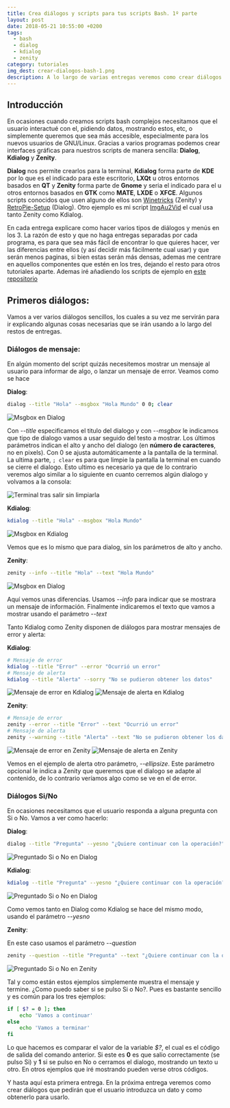 ```yaml
---
title: Crea diálogos y scripts para tus scripts Bash. 1º parte
layout: post
date: 2018-05-21 10:55:00 +0200
tags:
  - bash
  - dialog
  - kdialog
  - zenity
category: tutoriales
img_dest: crear-dialogos-bash-1.png
description: A lo largo de varias entregas veremos como crear diálogos y menús para nuestros script Bash para que sean más vistosos y amigables con dialog, zenity y kdialog.
---
```


## Introducción

En ocasiones cuando creamos scripts bash complejos necesitamos que el usuario interactué con el, pidiendo datos, mostrando estos, etc, o simplemente queremos que sea más accesible, especialmente para los nuevos usuarios de GNU/Linux. Gracias a varios programas podemos crear interfaces gráficas para nuestros scripts de manera sencilla: **Dialog**, **Kdialog** y **Zenity**.

**Dialog** nos permite crearlos para la terminal, **Kdialog** forma parte de **KDE** por lo que es el indicado para este escritorio, **LXQt** u otros entornos basados en **QT** y **Zenity** forma parte de **Gnome** y seria el indicado para el u otros entornos basados en **GTK** como **MATE**, **LXDE** o **XFCE**. Algunos scripts conocidos que usen alguno de ellos son [Winetricks](https://github.com/Winetricks/winetricks) (Zenity) y [RetroPie-Setup](https://github.com/RetroPie/RetroPie-Setup) (Dialog). Otro ejemplo es mi script [ImgAu2Vid](https://github.com/son-link/imgau2vid) el cual usa tanto Zenity como Kdialog.

En cada entrega explicare como hacer varios tipos de diálogos y menús en los 3. La razón de esto y que no haga entregas separadas por cada programa, es para que sea más fácil de encontrar lo que quieres hacer, ver las diferencias entre ellos (y así decidir más fácilmente cual usar) y que serán menos paginas, si bien estas serán más densas, ademas me centrare en aquellos componentes que estén en los tres, dejando el resto para otros tutoriales aparte. Ademas iré añadiendo los scripts de ejemplo en [este repositorio](https://github.com/son-link/ejemplos-dialogos-bash)


## Primeros diálogos:

Vamos a ver varios diálogos sencillos, los cuales a su vez me servirán para ir explicando algunas cosas necesarias que se irán usando a lo largo del restos de entregas.

### Diálogos de mensaje:

En algún momento del script quizás necesitemos mostrar un mensaje al usuario para informar de algo, o lanzar un mensaje de error. Veamos como se hace

**Dialog**:

```sh
dialog --title "Hola" --msgbox "Hola Mundo" 0 0; clear
```

![Msgbox en Dialog](/img/bash_dialogos/msg_box_dialog.png)

Con *\--title* especificamos el titulo del dialogo y con *\--msgbox* le indicamos que tipo de dialogo vamos a usar seguido del testo a mostrar. Los últimos parámetros indican el alto y ancho del dialogo (en **número de caracteres**, no en pixels). Con 0 se ajusta automáticamente a la pantalla de la terminal. La ultima parte, `; clear` es para que limpie la pantalla la terminal en cuando se cierre el dialogo. Esto ultimo es necesario ya que de lo contrario veremos algo similar a lo siguiente en cuanto cerremos algún dialogo y volvamos a la consola:

![Terminal tras salir sin limpiarla](/img/bash_dialogos/sin_clear.png)

**Kdialog**:

```sh
kdialog --title "Hola" --msgbox "Hola Mundo"
```

![Msgbox en Kdialog](/img/bash_dialogos/msgbox_kdialog.png)

Vemos que es lo mismo que para dialog, sin los parámetros de alto y ancho.

**Zenity**:

```sh
zenity --info --title "Hola" --text "Hola Mundo"
```

![Msgbox en Dialog](/img/bash_dialogos/msgbox_zenity.png)


Aquí vemos unas diferencias. Usamos *\--info* para indicar que se mostrara un mensaje de información. Finalmente indicaremos el texto que vamos a mostrar usando el parámetro *\--text*

Tanto Kdialog como Zenity disponen de diálogos para mostrar mensajes de error y alerta:

**Kdialog**:

```sh
# Mensaje de error
kdialog --title "Error" --error "Ocurrió un error"
# Mensaje de alerta
kdialog --title "Alerta" --sorry "No se pudieron obtener los datos"

```

![Mensaje de error en Kdialog](/img/bash_dialogos/kdialog_error.png)
![Mensaje de alerta en Kdialog](/img/bash_dialogos/kdialog_alerta.png)

**Zenity**:

```sh
# Mensaje de error
zenity --error --title "Error" --text "Ocurrió un error"
# Mensaje de alerta
zenity --warning --title "Alerta" --text "No se pudieron obtener los datos" --ellipsize
```

![Mensaje de error en Zenity](/img/bash_dialogos/zenity_error.png)
![Mensaje de alerta en Zenity](/img/bash_dialogos/zenity_alerta.png)

Vemos en el ejemplo de alerta otro parámetro, *\--ellipsize*. Este parámetro opcional le indica a Zenity que queremos que el dialogo se  adapte al contenido, de lo contrario veríamos algo como se ve en el de error.

### Diálogos Si/No

En ocasiones necesitamos que el usuario responda a alguna pregunta con Si o No. Vamos a ver como hacerlo:

**Dialog**:

```sh
dialog --title "Pregunta" --yesno "¿Quiere continuar con la operación?" 0 0; clear
```

![Preguntado Si o No en Dialog](/img/bash_dialogos/sino_dialog.png)


**Kdialog**:

```sh
kdialog --title "Pregunta" --yesno "¿Quiere continuar con la operación?"
```

![Preguntado Si o No en Dialog](/img/bash_dialogos/sino_kdialog.png)

Como vemos tanto en Dialog como Kdialog se hace del mismo modo, usando el parámetro *\--yesno*

**Zenity**:

En este caso usamos el parámetro *\--question*

```sh
zenity --question --title "Pregunta" --text "¿Quiere continuar con la operación?" --ellipsize
```

![Preguntado Si o No en Zenity](/img/bash_dialogos/sino_kdialog.png)

Tal y como están estos ejemplos simplemente muestra el mensaje y termine. ¿Como puedo saber si se pulso Si o No?. Pues es bastante sencillo y es común para los tres ejemplos:

```sh
if [ $? = 0 ]; then
	echo 'Vamos a continuar'
else
	echo 'Vamos a terminar'
fi
```

Lo que hacemos es comparar el valor de la variable *$?*, el cual es el código de salida del comando anterior. Si este es **0** es que salio correctamente (se pulso Si) y **1** si se pulso en No o cerramos el dialogo, mostrando un texto u otro. En otros ejemplos que iré mostrando pueden verse otros códigos.

Y hasta aquí esta primera entrega. En la próxima entrega veremos como crear diálogos que pedirán que el usuario introduzca un dato y como obtenerlo para usarlo.
